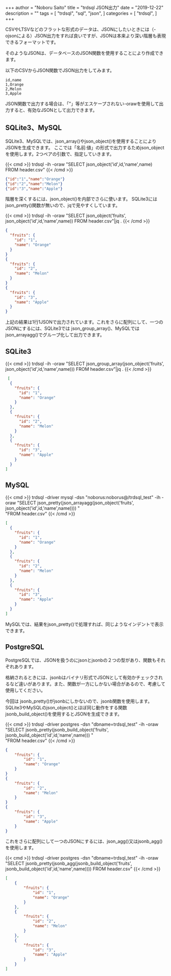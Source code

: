 +++
author = "Noboru Saito"
title = "trdsql JSON出力"
date = "2019-12-22"
description = ""
tags = [
    "trdsql",
    "sql",
    "json",
]
categories = [
    "trdsql",
]
+++

CSVやLTSVなどのフラットな形式のデータは、JSONにしたいときには（-ojsonによる）JSON出力をすれば良いですが、JSONは本来より深い階層も表現できるフォーマットです。

そのようなJSONは、データベースのJSON関数を使用することにより作成できます。

以下のCSVからJSON関数でJSON出力をしてみます。

```CSV
id,name
1,Orange
2,Melon
3,Apple
```

JSON関数で出力する場合は、「”」等がエスケープされない-orawを使用して出力すると、有効なJSONとして出力できます。

## SQLite3、MySQL

SQLite3、MySQLでは、json_array()やjson_object()を使用することによりJSONを生成できます。
ここでは「名前:値」の形式で出力するためjson_objectを使用します。2つペアの引数で、指定していきます。

{{< cmd >}}
trdsql -ih -oraw "SELECT json_object('id',id,'name',name) FROM header.csv"
{{< /cmd >}}

```json
{"id":"1","name":"Orange"}
{"id":"2","name":"Melon"}
{"id":"3","name":"Apple"}
```

階層を深くするには、json_object()を内部でさらに使います。
SQLite3にはjson_pretty()関数が無いので、jqで見やすくしています。

{{< cmd >}}
trdsql -ih -oraw "SELECT json_object('fruits', json_object('id',id,'name',name)) FROM header.csv"|jq .
{{< /cmd >}}

```json
{
  "fruits": {
    "id": "1",
    "name": "Orange"
  }
}
{
  "fruits": {
    "id": "2",
    "name": "Melon"
  }
}
{
  "fruits": {
    "id": "3",
    "name": "Apple"
  }
}
```

上記の結果は1行1JSONで出力されています。これをさらに配列にして、一つのJSONにするには、SQLite3では json_group_array()、MySQLではjson_arrayagg()でグループ化して出力できます。

## SQLite3

{{< cmd >}}
trdsql -ih -oraw "SELECT json_group_array(json_object('fruits', json_object('id',id,'name',name))) FROM header.csv"|jq .
{{< /cmd >}}

```json
 [
  {
    "fruits": {
      "id": "1",
      "name": "Orange"
    }
  },
  {
    "fruits": {
      "id": "2",
      "name": "Melon"
    }
  },
  {
    "fruits": {
      "id": "3",
      "name": "Apple"
    }
  }
]
```

## MySQL

{{< cmd >}}
trdsql -driver mysql -dsn "noborus:noborus@/trdsql_test" -ih -oraw "SELECT json_pretty(json_arrayagg(json_object('fruits', json_object('id',id,'name',name)))) "\
  "FROM header.csv"
{{< /cmd >}}

```json
[
  {
    "fruits": {
      "id": "1",
      "name": "Orange"
    }
  },
  {
    "fruits": {
      "id": "2",
      "name": "Melon"
    }
  },
  {
    "fruits": {
      "id": "3",
      "name": "Apple"
    }
  }
]

```

MySQLでは、結果をjson_pretty()で処理すれば、同じようなインデントで表示できます。

## PostgreSQL

PostgreSQLでは、JSONを扱うのにjsonとjsonbの２つの型があり、関数もそれぞれあります。

格納されるときには、jsonbはバイナリ形式でJSONとして有効かチェックされるなど違いがあります。また、関数が一方にしかない場合があるので、考慮して使用してください。

今回は jsonb_pretty()がjsonbにしかないので、jsonb関数を使用します。SQLite3やMySQLのjson_object()とほぼ同じ動作をする関数jsonb_build_object()を使用するとJSONを生成できます。

{{< cmd >}}
trdsql -driver postgres -dsn "dbname=trdsql_test" -ih -oraw "SELECT jsonb_pretty(jsonb_build_object('fruits', jsonb_build_object('id',id,'name',name))) "\
  "FROM header.csv"
{{< /cmd >}}

```json
{
    "fruits": {
        "id": "1",
        "name": "Orange"
    }
}
{
    "fruits": {
        "id": "2",
        "name": "Melon"
    }
}
{
    "fruits": {
        "id": "3",
        "name": "Apple"
    }
}
```

これをさらに配列にして一つのJSONにするには、json_agg()又はjsonb_agg()を使用します。

{{< cmd >}}
trdsql -driver postgres -dsn "dbname=trdsql_test" -ih -oraw "SELECT jsonb_pretty(jsonb_agg(jsonb_build_object('fruits', jsonb_build_object('id',id,'name',name))))  FROM header.csv"
{{< /cmd >}}

```json
[
    {
        "fruits": {
            "id": "1",
            "name": "Orange"
        }
    },
    {
        "fruits": {
            "id": "2",
            "name": "Melon"
        }
    },
    {
        "fruits": {
            "id": "3",
            "name": "Apple"
        }
    }
]
```
